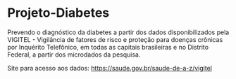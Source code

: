 # Projeto-Diabetes

Prevendo o diagnóstico da diabetes a partir dos dados disponibilizados pela VIGITEL - Vigilância de fatores de risco e proteção para doenças crônicas por Inquérito Telefônico, em todas as capitais brasileiras e no Distrito Federal, a partir dos microdados da pesquisa.



Site para acesso aos dados: https://saude.gov.br/saude-de-a-z/vigitel
